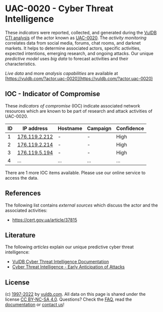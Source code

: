 # UAC-0020 - Cyber Threat Intelligence

These _indicators_ were reported, collected, and generated during the [VulDB CTI analysis](https://vuldb.com/?kb.cti) of the actor known as [UAC-0020](https://vuldb.com/?actor.uac-0020). The _activity monitoring_ correlates data from social media, forums, chat rooms, and darknet markets. It helps to determine associated actors, specific activities, expected intentions, emerging research, and ongoing attacks. Our unique _predictive model_ uses _big data_ to forecast activities and their characteristics.

_Live data_ and more _analysis capabilities_ are available at [https://vuldb.com/?actor.uac-0020](https://vuldb.com/?actor.uac-0020)

## IOC - Indicator of Compromise

These _indicators of compromise_ (IOC) indicate associated network resources which are known to be part of research and attack activities of UAC-0020.

ID | IP address | Hostname | Campaign | Confidence
-- | ---------- | -------- | -------- | ----------
1 | [176.119.2.212](https://vuldb.com/?ip.176.119.2.212) | - | - | High
2 | [176.119.2.214](https://vuldb.com/?ip.176.119.2.214) | - | - | High
3 | [176.119.5.194](https://vuldb.com/?ip.176.119.5.194) | - | - | High
4 | ... | ... | ... | ...

There are 1 more IOC items available. Please use our online service to access the data.

## References

The following list contains _external sources_ which discuss the actor and the associated activities:

* https://cert.gov.ua/article/37815

## Literature

The following _articles_ explain our unique predictive cyber threat intelligence:

* [VulDB Cyber Threat Intelligence Documentation](https://vuldb.com/?kb.cti)
* [Cyber Threat Intelligence - Early Anticipation of Attacks](https://www.scip.ch/en/?labs.20201022)

## License

(c) [1997-2022](https://vuldb.com/?kb.changelog) by [vuldb.com](https://vuldb.com/?kb.about). All data on this page is shared under the license [CC BY-NC-SA 4.0](https://creativecommons.org/licenses/by-nc-sa/4.0/). Questions? Check the [FAQ](https://vuldb.com/?kb.faq), read the [documentation](https://vuldb.com/?kb) or [contact us](https://vuldb.com/?contact)!
